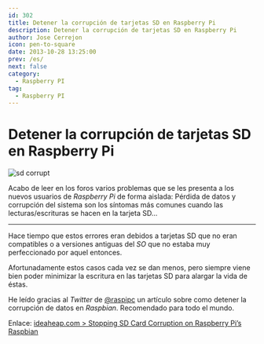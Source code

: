 ```yaml
---
id: 302
title: Detener la corrupción de tarjetas SD en Raspberry Pi
description: Detener la corrupción de tarjetas SD en Raspberry Pi
author: Jose Cerrejon
icon: pen-to-square
date: 2013-10-28 13:25:00
prev: /es/
next: false
category:
  - Raspberry PI
tag:
  - Raspberry PI
---
```


# Detener la corrupción de tarjetas SD en Raspberry Pi

![sd corrupt](/images/sd_corrupt.jpg)

Acabo de leer en los foros varios problemas que se les presenta a los nuevos usuarios de *Raspberry Pi* de forma aislada: Pérdida de datos y corrupción del sistema son los síntomas más comunes cuando las lecturas/escrituras se hacen en la tarjeta SD...

- - -
Hace tiempo que estos errores eran debidos a tarjetas SD que no eran compatibles o a versiones antiguas del *SO* que no estaba muy perfeccionado por aquel entonces.

Afortunadamente estos casos cada vez se dan menos, pero siempre viene bien poder minimizar la escritura en las tarjetas SD para alargar la vida de éstas.

He leído gracias al *Twitter* de [@raspipc](http://twitter.com/raspipc) un artículo sobre como detener la corrupción de datos en *Raspbian*. Recomendado para todo el mundo.

Enlace: [ideaheap.com > Stopping SD Card Corruption on Raspberry Pi’s Raspbian](http://www.ideaheap.com/2013/07/stopping-sd-card-corruption-on-a-raspberry-pi/)